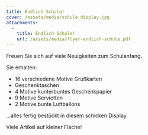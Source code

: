 ```yaml
---
title: Endlich Schule!
cover: /assets/media/schule_display.jpg
attachments:
  -
    title: Endlich Schule!
    url: /assets/media/flyer-endlich-schule.pdf
---
```

Freuen Sie sich auf viele Neuigkeiten zum Schulanfang.

Sie erhalten:

- 16 verschiedene Motive Grußkarten
- Geschenktaschen
- 4 Motive kunterbuntes Geschenkpapier
- 9 Motive Servietten
- 2 Motive bunte Luftballons

...alles fertig bestückt in diesem schicken Display.

Viele Artikel auf kleiner Fläche!
